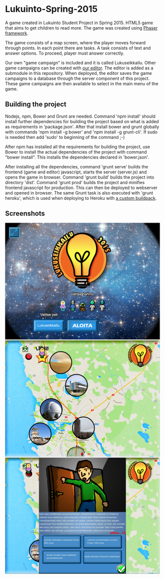 # Lukuinto-Spring-2015
A game created in Lukuinto Student Project in Spring 2015. HTML5 game that aims to get children to read more. The game was created using [Phaser framework](http://phaser.io).

The game consists of a map screen, where the player moves forward through points. In each point there are tasks. A task consists of text and answer options. To proceed, player must answer correctly.

Our own "game campaign" is included and it is called Lukuseikkailu. Other game campaigns can be created with [our editor](https://github.com/Juholei/Lukuinto-Spring-2015-editor). The editor is added as a submodule in this repository. When deployed, the editor saves the game campaigns to a database through the server component of this project. These game campaigns are then available to select in the main menu of the game.


## Building the project

Nodejs, npm, Bower and Grunt are needed. Command 'npm install' should install further dependencies for building the project based on what is added as requirements in 'package.json'. After that install bower and grunt globally with commands 'npm install -g bower' and 'npm install -g grunt-cli'. If sudo is needed then add 'sudo' to beginning of the command ;-)

After npm has installed all the requirements for building the project, use Bower to install the actual dependencies of the project with command "bower install". This installs the dependencies declared in 'bower.json'.

After installing all the dependencies, command 'grunt serve' builds the frontend (game and editor) javascript, starts the server (server.js) and opens the game in browser. Command 'grunt build' builds the project into directory 'dist'.  Command 'grunt prod' builds the project and minifies frontend javascript for production. This can then be deployed to webserver and opened in browser. The same Grunt task is also executed with 'grunt heroku', which is used when deploying to Heroku with [a custom buildpack](https://github.com/mbuchetics/heroku-buildpack-nodejs-grunt).

## Screenshots
![Screenshot 1](screenshots/screenshot_1.png "Screenshot 1")
![Screenshot 2](screenshots/screenshot_2.png "Screenshot 2")
![Screenshot 3](screenshots/screenshot_3.png "Screenshot 3")
